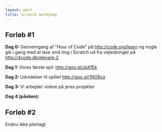 ```yaml
---
layout: post
title: Scratch workshop
---
```


Forløb #1
---------

**Dag 0:** Gennemgang af "Hour of Code" på <http://code.org/learn> og
nogle gik i gang med at lave små ting i Scratch ud fra vejledninger på
<http://4code.dk/elevark-2>

**Dag 1:** Vores første spil: <http://goo.gl/JpXfEk>

**Dag 2:** Udvidelser til spillet <http://goo.gl/1NO6vz>

**Dag 3:** Vi arbejder videre på jeres projekter

**Dag 4 (påsken):**

Forløb #2
---------

Endnu ikke planlagt
